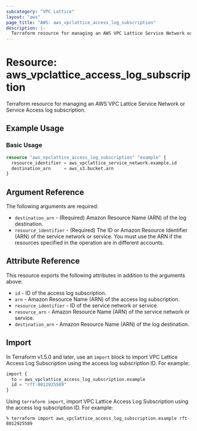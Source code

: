 ```yaml
---
subcategory: "VPC Lattice"
layout: "aws"
page_title: "AWS: aws_vpclattice_access_log_subscription"
description: |-
  Terraform resource for managing an AWS VPC Lattice Service Network or Services Access log subscription.
---
```


# Resource: aws_vpclattice_access_log_subscription

Terraform resource for managing an AWS VPC Lattice Service Network or Service Access log subscription.

## Example Usage

### Basic Usage

```terraform
resource "aws_vpclattice_access_log_subscription" "example" {
  resource_identifier = aws_vpclattice_service_network.example.id
  destination_arn     = aws_s3.bucket.arn
}
```

## Argument Reference

The following arguments are required:

* `destination_arn` - (Required) Amazon Resource Name (ARN) of the log destination.
* `resource_identifier` - (Required) The ID or Amazon Resource Identifier (ARN) of the service network or service. You must use the ARN if the resources specified in the operation are in different accounts.

## Attribute Reference

This resource exports the following attributes in addition to the arguments above:

* `id` - ID of the access log subscription.
* `arn` - Amazon Resource Name (ARN) of the access log subscription.
* `resource_identifier` - ID of the service network or service.
* `resource_arn` - Amazon Resource Name (ARN) of the service network or service.
* `destination_arn` - Amazon Resource Name (ARN) of the log destination.

## Import

In Terraform v1.5.0 and later, use an `import` block to import VPC Lattice Access Log Subscription using the access log subscription ID. For example:

```terraform
import {
  to = aws_vpclattice_access_log_subscription.example
  id = "rft-8012925589"
}
```

Using `terraform import`, import VPC Lattice Access Log Subscription using the access log subscription ID. For example:

```console
% terraform import aws_vpclattice_access_log_subscription.example rft-8012925589
```
